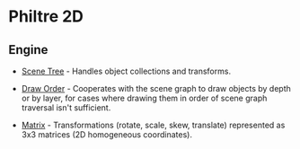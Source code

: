 Philtre 2D
==========

Engine
------

* [Scene Tree](engine/scene-tree.md) - Handles object
  collections and transforms.

* [Draw Order](engine/draw-order.md) - Cooperates with the scene
  graph to draw objects by depth or by layer, for cases where
  drawing them in order of scene graph traversal isn't
  sufficient.

* [Matrix](engine/matrix.md) - Transformations (rotate, scale,
  skew, translate) represented as 3x3 matrices (2D homogeneous
  coordinates).
